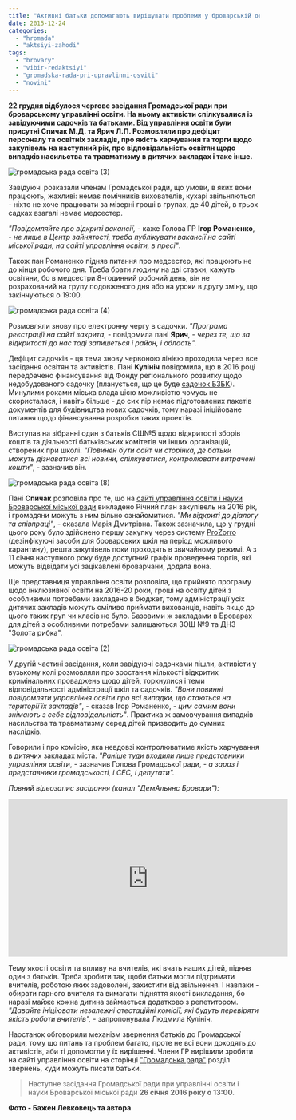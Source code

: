 ```yaml
---
title: "Активні батьки допомагають вирішувати проблеми у броварській освіті - ВІДЕО"
date: 2015-12-24
categories: 
  - "hromada"
  - "aktsiyi-zahodi"
tags: 
  - "brovary"
  - "vibir-redaktsiyi"
  - "gromadska-rada-pri-upravlinni-osviti"
  - "novini"
---
```


**22 грудня відбулося чергове засідання Громадської ради при броварському управлінні освіти. На ньому активісти спілкувалися із завідуючими садочків та батьками. Від управління освіти були присутні Спичак М.Д. та Ярич Л.П. Розмовляли про дефіцит персоналу та освітніх закладів, про якість харчування та торги щодо закупівель на наступний рік, про відповідальність освітян щодо випадків насильства та травматизму в дитячих закладах і таке інше.**

![громадська рада освіта (3)](https://mpz.brovary.org/wp-content/uploads/2015/12/gromadska-rada-osvita-3.jpg)

Завідуючі розказали членам Громадської ради, що умови, в яких вони працюють, жахливі: немає помічників вихователів, кухарі звільняються - ніхто не хоче працювати за мізерні гроші в групах, де 40 дітей, в трьох садках взагалі немає медсестер.

_"Повідомляйте про відкриті вакансії,_ - каже Голова ГР **Ігор Романенко**, - _не лише в Центр зайнятості, треба публікувати вакансії на сайті міської ради, на сайті управління освіти, в пресі"_.

Також пан Романенко підняв питання про медсестер, які працюють не до кінця робочого дня. Треба брати людину на дві ставки, кажуть освітяни, бо в медсестри 8-годинний робочий день, він не розрахований на групу подовженого дня або на уроки в другу зміну, що закінчуються о 19:00.

![громадська рада освіта (4)](https://mpz.brovary.org/wp-content/uploads/2015/12/gromadska-rada-osvita-4.jpg)

Розмовляли знову про електронну чергу в садочки. _"Програма реєстрації на сайті закрита_, - повідомила пані **Ярич**, - _через те, що за відкритості до нас тоді запишеться і район, і область"._

Дефіцит садочків - ця тема знову червоною лінією проходила через все засідання освітян та активістів. Пані **Кулініч** повідомила, що в 2016 році передбачено фінансування від Фонду регіонального розвитку щодо недобудованого садочку (планується, що це буде [садочок БЗБК](https://mpz.brovary.org/chomu-vlada-i-brovarskyj-zavod-sperechayutsya-za-dva-sadochky-u-tsentri-mista/)). Минулими роками міська влада цією можливістю чомусь не скористалася, і навіть більше - до сих пір немає підготовлених пакетів документів для будівництва нових садочків, тому наразі ініційоване питання щодо фінансування розробки таких проектів.

Виступав на зібранні один з батьків СШ№5 щодо відкритості зборів коштів та діяльності батьківських комітетів чи інших організацій, створених при школі. _"Повинен бути сайт чи сторінка, де батьки можуть дізнаватися всі новини, спілкуватися, контролювати витрачені кошти"_, - зазначив він.

![громадська рада освіта (8)](https://mpz.brovary.org/wp-content/uploads/2015/12/gromadska-rada-osvita-8.jpg)

Пані **Спичак** розповіла про те, що на [сайті управління освіти і науки Броварської міської ради](http://www.brovary-osvita.gov.ua/diyalnist/derzhavni-zakupivli/) викладено Річний план закупівель на 2016 рік, і громадяни можуть з ним вільно ознайомитися. _"Ми відкриті до діалогу та співпраці"_, - сказала Марія Дмитрівна. Також зазначила, що у грудні цього року було здійснено першу закупку через систему [ProZorro](http://prozorro.org/) (дезінфікуючі засоби для броварських шкіл на період можливого карантину), решта закупівель поки проходять в звичайному режимі. А з 11 січня наступного року буде доступний графік проведення торгів, які можуть відвідати усі зацікавлені броварчани, додала вона.

Ще представниця управління освіти розповіла, що прийнято програму щодо інклюзивної освіти на 2016-20 роки, гроші на освіту дітей з особливими потребами закладено в бюджет, тому адміністрації усіх дитячих закладів можуть сміливо приймати вихованців, навіть якщо до цього таких груп чи класів не було. Базовими ж закладами в Броварах для дітей з особливими потребами залишаються ЗОШ №9 та ДНЗ "Золота рибка".

![громадська рада освіта (2)](https://mpz.brovary.org/wp-content/uploads/2015/12/gromadska-rada-osvita-2.jpg)

У другій частині засідання, коли завідуючі садочками пішли, активісти у вузькому колі розмовляли про зростання кількості відкритих кримінальних проваджень щодо дітей, торкнулися і теми відповідальності адміністрації шкіл та садочків. _"Вони повинні повідомляти управління освіти про всі випадки, що стаються на території їх закладів"_, - сказав Ігор Романенко, - _цим самим вони знімають з себе відповідальність"_. Практика ж замовчування випадків насильства та травматизму серед дітей призводить до сумних наслідків.

Говорили і про комісію, яка невдовзі контролюватиме якість харчування в дитячих закладах міста. _"Раніше туди входили лише представники управління освіти_, - зазначив Голова Громадської ради, - _а зараз і представники громадськості, і СЕС, і депутати"._

_Повний відеозапис засідання (канал "ДемАльянс Бровари"):_

<iframe src="https://www.youtube.com/embed/Yinu-CQlOrE" width="560" height="315" frameborder="0" allowfullscreen="allowfullscreen"></iframe>

Тему якості освіти та впливу на вчителів, які вчать наших дітей, підняв один з батьків. Треба зробити так, щоби батьки могли підтримати вчителів, роботою яких задоволені, захистити від звільнення. І навпаки - обирати гарного вчителя та вимагати підняття якості викладання, бо наразі майже кожна дитина займається додатково з репетитором. _"Давайте ініціювати незалежні атестаційні комісії, які будуть перевіряти якість роботи вчителів",_ - запропонувала Людмила Кулініч.

Наостанок обговорили механізм звернення батьків до Громадської ради, тому що питань та проблем багато, проте не всі вони доходять до активістів, аби ті допомогли у їх вирішенні. Члени ГР вирішили зробити на сайті управління освіти на сторінці ["Громадська рада"](http://www.brovary-osvita.gov.ua/zvyazki-z-gromadskistyu/gromadska-rada/) розділ звернень, куди можуть писати батьки.

> Наступне засідання Громадської ради при управлінні освіти і науки Броварської міської ради **26 січня 2016 року о 13:00**.

**Фото - Бажен Левковець та автора**
